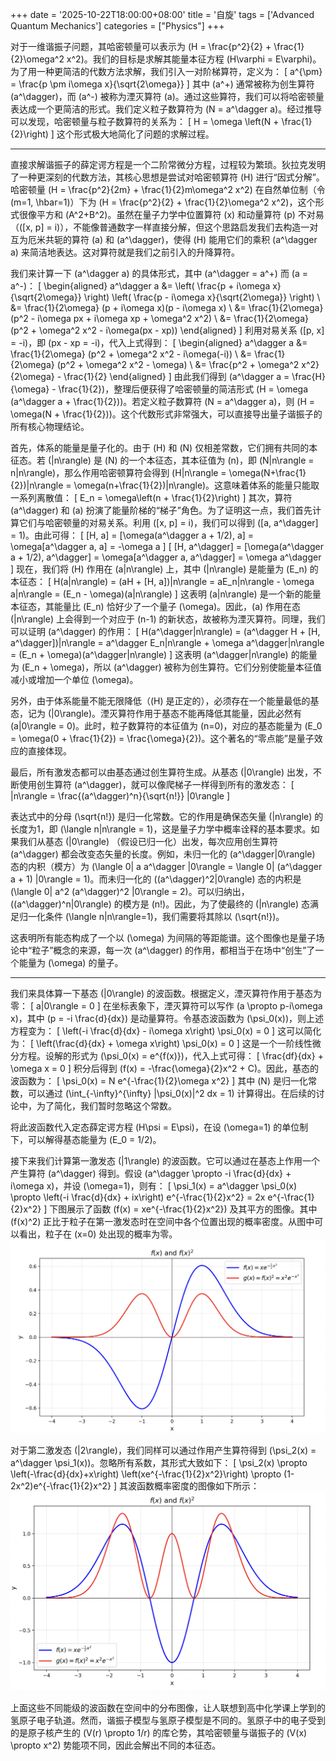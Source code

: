 +++
date = '2025-10-22T18:00:00+08:00'
title = '自旋'
tags = ['Advanced Quantum Mechanics']
categories = ["Physics"]
+++

对于一维谐振子问题，其哈密顿量可以表示为 \(H = \frac{p^2}{2} + \frac{1}{2}\omega^2 x^2\)。我们的目标是求解其能量本征方程 \(H\varphi = E\varphi\)。为了用一种更简洁的代数方法求解，我们引入一对阶梯算符，定义为：
\[
a^{\pm} = \frac{p \pm i\omega x}{\sqrt{2\omega}}
\]
其中 \(a^+\) 通常被称为创生算符 \(a^\dagger\)，而 \(a^-\) 被称为湮灭算符 \(a\)。通过这些算符，我们可以将哈密顿量表达成一个更简洁的形式。我们定义粒子数算符为 \(N = a^\dagger a\)。经过推导可以发现，哈密顿量与粒子数算符的关系为：
\[
H = \omega \left(N + \frac{1}{2}\right)
\]
这个形式极大地简化了问题的求解过程。

---

直接求解谐振子的薛定谔方程是一个二阶常微分方程，过程较为繁琐。狄拉克发明了一种更深刻的代数方法，其核心思想是尝试对哈密顿算符 \(H\) 进行“因式分解”。哈密顿量 \(H = \frac{p^2}{2m} + \frac{1}{2}m\omega^2 x^2\) 在自然单位制（令 \(m=1, \hbar=1\)）下为 \(H = \frac{p^2}{2} + \frac{1}{2}\omega^2 x^2\)，这个形式很像平方和 \(A^2+B^2\)。虽然在量子力学中位置算符 \(x\) 和动量算符 \(p\) 不对易（\([x, p] = i\)），不能像普通数字一样直接分解，但这个思路启发我们去构造一对互为厄米共轭的算符 \(a\) 和 \(a^\dagger\)，使得 \(H\) 能用它们的乘积 \(a^\dagger a\) 来简洁地表达。这对算符就是我们之前引入的升降算符。

我们来计算一下 \(a^\dagger a\) 的具体形式，其中 \(a^\dagger = a^+\) 而 \(a = a^-\)：
\[
\begin{aligned}
a^\dagger a &= \left( \frac{p + i\omega x}{\sqrt{2\omega}} \right) \left( \frac{p - i\omega x}{\sqrt{2\omega}} \right) \\
&= \frac{1}{2\omega} (p + i\omega x)(p - i\omega x) \\
&= \frac{1}{2\omega} (p^2 - i\omega px + i\omega xp + \omega^2 x^2) \\
&= \frac{1}{2\omega} (p^2 + \omega^2 x^2 - i\omega(px - xp))
\end{aligned}
\]
利用对易关系 \([p, x] = -i\)，即 \(px - xp = -i\)，代入上式得到：
\[
\begin{aligned}
a^\dagger a &= \frac{1}{2\omega} (p^2 + \omega^2 x^2 - i\omega(-i)) \\
&= \frac{1}{2\omega} (p^2 + \omega^2 x^2 - \omega) \\
&= \frac{p^2 + \omega^2 x^2}{2\omega} - \frac{1}{2}
\end{aligned}
\]
由此我们得到 \(a^\dagger a = \frac{H}{\omega} - \frac{1}{2}\)，整理后便获得了哈密顿量的简洁形式 \(H = \omega (a^\dagger a + \frac{1}{2})\)。若定义粒子数算符 \(N = a^\dagger a\)，则 \(H = \omega(N + \frac{1}{2})\)。这个代数形式非常强大，可以直接导出量子谐振子的所有核心物理结论。

首先，体系的能量是量子化的。由于 \(H\) 和 \(N\) 仅相差常数，它们拥有共同的本征态。若 \(|n\rangle\) 是 \(N\) 的一个本征态，其本征值为 \(n\)，即 \(N|n\rangle = n|n\rangle\)，那么作用哈密顿算符会得到 \(H|n\rangle = \omega(N+\frac{1}{2})|n\rangle = \omega(n+\frac{1}{2})|n\rangle\)。这意味着体系的能量只能取一系列离散值：
\[ E_n = \omega\left(n + \frac{1}{2}\right) \]
其次，算符 \(a^\dagger\) 和 \(a\) 扮演了能量阶梯的“梯子”角色。为了证明这一点，我们首先计算它们与哈密顿量的对易关系。利用 \([x, p] = i\)，我们可以得到 \([a, a^\dagger] = 1\)。由此可得：
\[ [H, a] = [\omega(a^\dagger a + 1/2), a] = \omega[a^\dagger a, a] = -\omega a \]
\[ [H, a^\dagger] = [\omega(a^\dagger a + 1/2), a^\dagger] = \omega[a^\dagger a, a^\dagger] = \omega a^\dagger \]
现在，我们将 \(H\) 作用在 \(a|n\rangle\) 上，其中 \(|n\rangle\) 是能量为 \(E_n\) 的本征态：
\[ H(a|n\rangle) = (aH + [H, a])|n\rangle = aE_n|n\rangle - \omega a|n\rangle = (E_n - \omega)(a|n\rangle) \]
这表明 \(a|n\rangle\) 是一个新的能量本征态，其能量比 \(E_n\) 恰好少了一个量子 \(\omega\)。因此，\(a\) 作用在态 \(|n\rangle\) 上会得到一个对应于 \(n-1\) 的新状态，故被称为湮灭算符。同理，我们可以证明 \(a^\dagger\) 的作用：
\[ H(a^\dagger|n\rangle) = (a^\dagger H + [H, a^\dagger])|n\rangle = a^\dagger E_n|n\rangle + \omega a^\dagger|n\rangle = (E_n + \omega)(a^\dagger|n\rangle) \]
这表明 \(a^\dagger|n\rangle\) 的能量为 \(E_n + \omega\)，所以 \(a^\dagger\) 被称为创生算符。它们分别使能量本征值减小或增加一个单位 \(\omega\)。

另外，由于体系能量不能无限降低（\(H\) 是正定的），必须存在一个能量最低的基态，记为 \(|0\rangle\)。湮灭算符作用于基态不能再降低其能量，因此必然有 \(a|0\rangle = 0\)。此时，粒子数算符的本征值为 \(n=0\)，对应的基态能量为 \(E_0 = \omega(0 + \frac{1}{2}) = \frac{\omega}{2}\)。这个著名的“零点能”是量子效应的直接体现。

最后，所有激发态都可以由基态通过创生算符生成。从基态 \(|0\rangle\) 出发，不断使用创生算符 \(a^\dagger\)，就可以像爬梯子一样得到所有的激发态：
\[ |n\rangle = \frac{(a^\dagger)^n}{\sqrt{n!}} |0\rangle \]

表达式中的分母 \(\sqrt{n!}\) 是归一化常数。它的作用是确保态矢量 \(|n\rangle\) 的长度为1，即 \(\langle n|n\rangle = 1\)，这是量子力学中概率诠释的基本要求。如果我们从基态 \(|0\rangle\) （假设已归一化）出发，每次应用创生算符 \(a^\dagger\) 都会改变态矢量的长度。例如，未归一化的 \(a^\dagger|0\rangle\) 态的内积（模方）为 \(\langle 0| a a^\dagger |0\rangle = \langle 0| (a^\dagger a + 1) |0\rangle = 1\)。而未归一化的 \((a^\dagger)^2|0\rangle\) 态的内积是 \(\langle 0| a^2 (a^\dagger)^2 |0\rangle = 2\)。可以归纳出，\((a^\dagger)^n|0\rangle\) 的模方是 \(n!\)。因此，为了使最终的 \(|n\rangle\) 态满足归一化条件 \(\langle n|n\rangle=1\)，我们需要将其除以 \(\sqrt{n!}\)。

这表明所有能态构成了一个以 \(\omega\) 为间隔的等距能谱。这个图像也是量子场论中“粒子”概念的来源，每一次 \(a^\dagger\) 的作用，都相当于在场中“创生”了一个能量为 \(\omega\) 的量子。

---

我们来具体算一下基态 \(|0\rangle\) 的波函数。根据定义，湮灭算符作用于基态为零：
\[ a|0\rangle = 0 \]
在坐标表象下，湮灭算符可以写作 \(a \propto p-i\omega x\)，其中 \(p = -i \frac{d}{dx}\) 是动量算符。令基态波函数为 \(\psi_0(x)\)，则上述方程变为：
\[ \left(-i \frac{d}{dx} - i\omega x\right) \psi_0(x) = 0 \]
这可以简化为：
\[ \left(\frac{d}{dx} + \omega x\right) \psi_0(x) = 0 \]
这是一个一阶线性微分方程。设解的形式为 \(\psi_0(x) = e^{f(x)}\)，代入上式可得：
\[ \frac{df}{dx} + \omega x = 0 \]
积分后得到 \(f(x) = -\frac{\omega}{2}x^2 + C\)。因此，基态的波函数为：
\[ \psi_0(x) = N e^{-\frac{1}{2}\omega x^2} \]
其中 \(N\) 是归一化常数，可以通过 \(\int_{-\infty}^{\infty} |\psi_0(x)|^2 dx = 1\) 计算得出。在后续的讨论中，为了简化，我们暂时忽略这个常数。

将此波函数代入定态薛定谔方程 \(H\psi = E\psi\)，在设 \(\omega=1\) 的单位制下，可以解得基态能量为 \(E_0 = 1/2\)。

接下来我们计算第一激发态 \(|1\rangle\) 的波函数。它可以通过在基态上作用一个产生算符 \(a^\dagger\) 得到。假设 \(a^\dagger \propto -i \frac{d}{dx} + i\omega x\)，并设 \(\omega=1\)，则有：
\[ \psi_1(x) = a^\dagger \psi_0(x) \propto \left(-i \frac{d}{dx} + ix\right) e^{-\frac{1}{2}x^2} = 2x e^{-\frac{1}{2}x^2} \]
下图展示了函数 \(f(x) = xe^{-\frac{1}{2}x^2}\) 及其平方的图像。其中 \(f(x)^2\) 正比于粒子在第一激发态时在空间中各个位置出现的概率密度。从图中可以看出，粒子在 \(x=0\) 处出现的概率为零。
![](images/Screenshot1.png)

对于第二激发态 \(|2\rangle\)，我们同样可以通过作用产生算符得到 \(\psi_2(x) = a^\dagger \psi_1(x)\)。忽略所有系数，其形式大致如下：
\[ \psi_2(x) \propto \left(-\frac{d}{dx}+x\right) \left(xe^{-\frac{1}{2}x^2}\right) \propto (1-2x^2)e^{-\frac{1}{2}x^2} \]
其波函数概率密度的图像如下所示：
![](images/Screenshot2.png)

上面这些不同能级的波函数在空间中的分布图像，让人联想到高中化学课上学到的氢原子电子轨道。然而，谐振子模型与氢原子模型是不同的。氢原子中的电子受到的是原子核产生的 \(V(r) \propto 1/r\) 的库仑势，其哈密顿量与谐振子的 \(V(x) \propto x^2\) 势能项不同，因此会解出不同的本征态。








